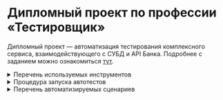 # Дипломный проект по профессии «Тестировщик»

Дипломный проект — автоматизация тестирования комплексного сервиса, взаимодействующего с СУБД и API Банка. Подробнее с заданием можно ознакомиться [тут](/).

<details>
<summary>Перечень используемых инструментов</summary>

    1. IntelliJ IDEA (Community Edition) - это IDE, интегрированная среда разработки.
    2. Amazon Corretto 11 - бесплатная многоплатформенная версия пакета средств разработки Open Java (OpenJDK), готовая к использованию в рабочей среде.
    3. JUnit - фреймворк для модульного тестирования программного обеспечения на языке Java.
    4. Lombok - библиотека для сокращения кода в классах и расширения функциональности языка Java.
    5. Selenide - инструмент для написания автоматических тестов.
    6. NodeJS - среда выполнения кода JavaScript
    7. Docker Desktop - автоматизация развертывания и управления приложениями в средах с поддержкой контейнеризации
    8. DBeaver - инструмент для работы с различными базами данных
    9. Allure - генератор отчётов тестирования
</details>

<details>
<summary>Процедура запуска автотестов</summary>
   
    1. Запуск контейнеров в Docker
    2. Запуск gate-simulator командой в консоли npm start
    3. Запуск aqa-shop.jar командой в консоле java -jar .\artifacts\aqa-shop.jar
    4. Запустить автотесты
</details>

<details>
<summary>Перечень автоматизируемых сценариев</summary>

<details>

<summary>Валидные значения:</summary>

1. Отправка формы 'купить' с данными 1й карты
1. Отправка формы 'купить' с данными 2й карты
1. Отправка формы 'купить в кредит' с данными 1й карты
1. Отправка формы 'купить в кредит' с данными 2й карты
</details>
<details>
<summary>Невалидные значения:</summary>

1. Отправка пустой формы
1. Отправка формы 'купить' с данными случайной карты
1. Отправка формы 'купить' c данными случайной карты, с поочередно пустым полем месяц, год, владелец, cvc/cvv
1. Отправка отправка формы 'купить' с данными 1й карты, с месяцем 00, с месяцем 13. (текущий год + 1)
1. Отправка отправка формы 'купить в кредит' с данными 1й карты, с месяцем 00, с месяцем 13. (текущий год + 1)
1. Отправка формы 'купить в кредит' с данными случайной карты
1. Отправка формы 'купить в кредит' с данными случайной карты, с поочередно пустым полем месяц, год, владелец, cvc/cvv
</details>
